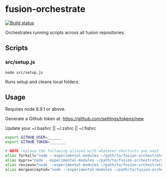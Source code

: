 # fusion-orchestrate

[![Build status](https://badge.buildkite.com/d1aeec2079f4e24ac331c9a91a1cdaf681e96b86f9a0897a8c.svg?branch=master)](https://buildkite.com/uberopensource/fusion-orchestrate)

Orchestrates running scripts across all fusion repositories.

## Scripts

### src/setup.js

`node src/setup.js`

Runs setup and cleans local folders.


## Usage

Requires node 8.9.1 or above.

Generate a Github token at: https://github.com/settings/tokens/new

Update your ~/.bashrc || ~/.zshrc || ~/.fishrc
```bash
export GITHUB_USER=______
export GITHUB_TOKEN=_______

# NOTE replace the following aliases with whatever shortcuts you want
alias forkall="node --experimental-modules ~/path/to/fusion-orchestrate/src/setup.mjs"
alias myprs="node --experimental-modules ~/path/to/fusion-orchestrate/src/my-prs.mjs"
alias reviews="node --experimental-modules ~/path/to/fusion-orchestrate/src/reviews.mjs"
alias mergeaccepted="node --experimental-modules ~/path/to/fusion-orchestrate/src/merge-accepted.mjs"
```
